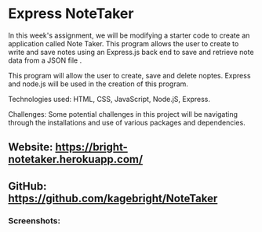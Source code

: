#  Express NoteTaker
In this week's assignment, we will be modifying a starter code to create an application called Note Taker. This program allows the user to create to write and save notes using an Express.js back end to save and retrieve note data from a JSON file . 

This program will allow the user to create, save and delete noptes. Express and node.js will be used in the creation of this program.

Technologies used: HTML, CSS, JavaScript, Node.jS, Express.

Challenges: Some potential challenges in this project will be navigating through the installations and use of various packages and dependencies.

## Website: https://bright-notetaker.herokuapp.com/

## GitHub: https://github.com/kagebright/NoteTaker

### Screenshots: 